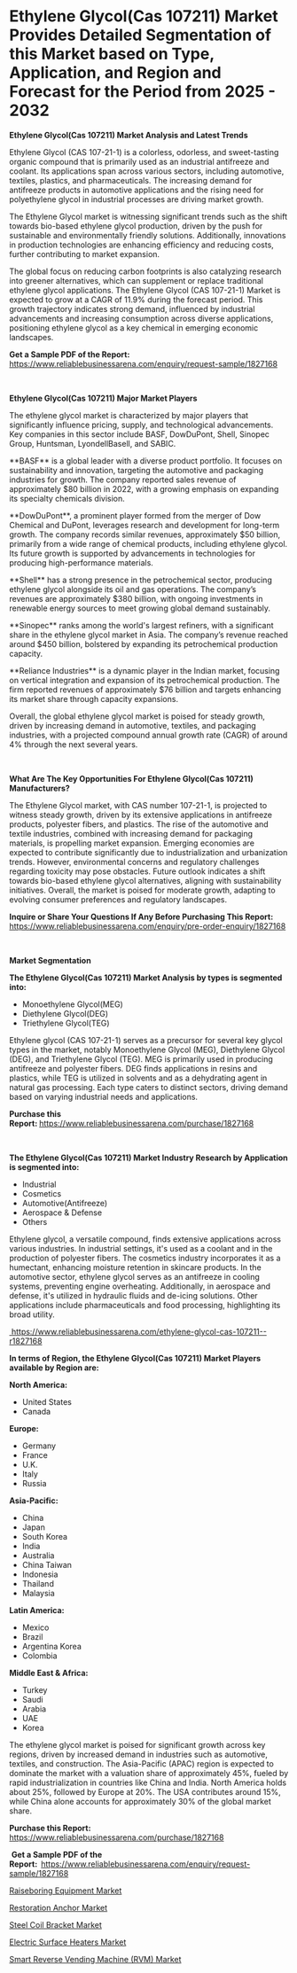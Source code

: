 <p><h1>Ethylene Glycol(Cas 107211) Market Provides Detailed Segmentation of this Market based on Type, Application, and Region and Forecast for the Period from 2025 - 2032</h1></p><p><strong>Ethylene Glycol(Cas 107211) Market Analysis and Latest Trends</strong></p>
<p><p>Ethylene Glycol (CAS 107-21-1) is a colorless, odorless, and sweet-tasting organic compound that is primarily used as an industrial antifreeze and coolant. Its applications span across various sectors, including automotive, textiles, plastics, and pharmaceuticals. The increasing demand for antifreeze products in automotive applications and the rising need for polyethylene glycol in industrial processes are driving market growth. </p><p>The Ethylene Glycol market is witnessing significant trends such as the shift towards bio-based ethylene glycol production, driven by the push for sustainable and environmentally friendly solutions. Additionally, innovations in production technologies are enhancing efficiency and reducing costs, further contributing to market expansion. </p><p>The global focus on reducing carbon footprints is also catalyzing research into greener alternatives, which can supplement or replace traditional ethylene glycol applications. The Ethylene Glycol (CAS 107-21-1) Market is expected to grow at a CAGR of 11.9% during the forecast period. This growth trajectory indicates strong demand, influenced by industrial advancements and increasing consumption across diverse applications, positioning ethylene glycol as a key chemical in emerging economic landscapes.</p></p>
<p><strong>Get a Sample PDF of the Report:&nbsp;</strong> <a href="https://www.reliablebusinessarena.com/enquiry/request-sample/1827168?utm_campaign=2175&utm_medium=2&utm_source=Github&utm_content=ia&utm_term=28022025&utm_id=ethylene-glycolcas-107211">https://www.reliablebusinessarena.com/enquiry/request-sample/1827168</a></p>
<p>&nbsp;</p>
<p><strong>Ethylene Glycol(Cas 107211) Major Market Players</strong></p>
<p><p>The ethylene glycol market is characterized by major players that significantly influence pricing, supply, and technological advancements. Key companies in this sector include BASF, DowDuPont, Shell, Sinopec Group, Huntsman, LyondellBasell, and SABIC.</p><p>**BASF** is a global leader with a diverse product portfolio. It focuses on sustainability and innovation, targeting the automotive and packaging industries for growth. The company reported sales revenue of approximately $80 billion in 2022, with a growing emphasis on expanding its specialty chemicals division.</p><p>**DowDuPont**, a prominent player formed from the merger of Dow Chemical and DuPont, leverages research and development for long-term growth. The company records similar revenues, approximately $50 billion, primarily from a wide range of chemical products, including ethylene glycol. Its future growth is supported by advancements in technologies for producing high-performance materials.</p><p>**Shell** has a strong presence in the petrochemical sector, producing ethylene glycol alongside its oil and gas operations. The company’s revenues are approximately $380 billion, with ongoing investments in renewable energy sources to meet growing global demand sustainably.</p><p>**Sinopec** ranks among the world's largest refiners, with a significant share in the ethylene glycol market in Asia. The company’s revenue reached around $450 billion, bolstered by expanding its petrochemical production capacity.</p><p>**Reliance Industries** is a dynamic player in the Indian market, focusing on vertical integration and expansion of its petrochemical production. The firm reported revenues of approximately $76 billion and targets enhancing its market share through capacity expansions.</p><p>Overall, the global ethylene glycol market is poised for steady growth, driven by increasing demand in automotive, textiles, and packaging industries, with a projected compound annual growth rate (CAGR) of around 4% through the next several years.</p></p>
<p>&nbsp;</p>
<p><strong>What Are The Key Opportunities For Ethylene Glycol(Cas 107211) Manufacturers?</strong></p>
<p><p>The Ethylene Glycol market, with CAS number 107-21-1, is projected to witness steady growth, driven by its extensive applications in antifreeze products, polyester fibers, and plastics. The rise of the automotive and textile industries, combined with increasing demand for packaging materials, is propelling market expansion. Emerging economies are expected to contribute significantly due to industrialization and urbanization trends. However, environmental concerns and regulatory challenges regarding toxicity may pose obstacles. Future outlook indicates a shift towards bio-based ethylene glycol alternatives, aligning with sustainability initiatives. Overall, the market is poised for moderate growth, adapting to evolving consumer preferences and regulatory landscapes.</p></p>
<p><strong>Inquire or Share Your Questions If Any Before Purchasing This Report:</strong> <a href="https://www.reliablebusinessarena.com/enquiry/pre-order-enquiry/1827168?utm_campaign=2175&utm_medium=2&utm_source=Github&utm_content=ia&utm_term=28022025&utm_id=ethylene-glycolcas-107211">https://www.reliablebusinessarena.com/enquiry/pre-order-enquiry/1827168</a></p>
<p>&nbsp;</p>
<p><strong>Market Segmentation</strong></p>
<p><strong>The Ethylene Glycol(Cas 107211) Market Analysis by types is segmented into:</strong></p>
<p><ul><li>Monoethylene Glycol(MEG)</li><li>Diethylene Glycol(DEG)</li><li>Triethylene Glycol(TEG)</li></ul></p>
<p><p>Ethylene glycol (CAS 107-21-1) serves as a precursor for several key glycol types in the market, notably Monoethylene Glycol (MEG), Diethylene Glycol (DEG), and Triethylene Glycol (TEG). MEG is primarily used in producing antifreeze and polyester fibers. DEG finds applications in resins and plastics, while TEG is utilized in solvents and as a dehydrating agent in natural gas processing. Each type caters to distinct sectors, driving demand based on varying industrial needs and applications.</p></p>
<p><strong>Purchase this Report:&nbsp;</strong><a href="https://www.reliablebusinessarena.com/purchase/1827168?utm_campaign=2175&utm_medium=2&utm_source=Github&utm_content=ia&utm_term=28022025&utm_id=ethylene-glycolcas-107211">https://www.reliablebusinessarena.com/purchase/1827168</a></p>
<p>&nbsp;</p>
<p><strong>The Ethylene Glycol(Cas 107211) Market Industry Research by Application is segmented into:</strong></p>
<p><ul><li>Industrial</li><li>Cosmetics</li><li>Automotive(Antifreeze)</li><li>Aerospace & Defense</li><li>Others</li></ul></p>
<p><p>Ethylene glycol, a versatile compound, finds extensive applications across various industries. In industrial settings, it's used as a coolant and in the production of polyester fibers. The cosmetics industry incorporates it as a humectant, enhancing moisture retention in skincare products. In the automotive sector, ethylene glycol serves as an antifreeze in cooling systems, preventing engine overheating. Additionally, in aerospace and defense, it's utilized in hydraulic fluids and de-icing solutions. Other applications include pharmaceuticals and food processing, highlighting its broad utility.</p></p>
<p><a href="https://www.reliablebusinessarena.com/ethylene-glycol-cas-107211--r1827168?utm_campaign=2175&utm_medium=2&utm_source=Github&utm_content=ia&utm_term=28022025&utm_id=ethylene-glycolcas-107211">&nbsp;https://www.reliablebusinessarena.com/ethylene-glycol-cas-107211--r1827168</a></p>
<p><strong>In terms of Region, the Ethylene Glycol(Cas 107211) Market Players available by Region are:</strong></p>
<p>
    <p> <strong> North America: </strong>
        <ul>
            <li>United States</li>
            <li>Canada</li>
        </ul>
        </p> 
    <p> <strong> Europe: </strong>
        <ul>
            <li>Germany</li>
            <li>France</li>
            <li>U.K.</li>
            <li>Italy</li>
            <li>Russia</li>
        </ul>
        </p> 
    <p> <strong> Asia-Pacific: </strong>
        <ul>
            <li>China</li>
            <li>Japan</li>
            <li>South Korea</li>
            <li>India</li>
            <li>Australia</li>
            <li>China Taiwan</li>
            <li>Indonesia</li>
            <li>Thailand</li>
            <li>Malaysia</li>
        </ul>
        </p> 
    <p> <strong> Latin America: </strong>
        <ul>
            <li>Mexico</li>
            <li>Brazil</li>
            <li>Argentina Korea</li>
            <li>Colombia</li>
        </ul>
        </p> 
    <p> <strong> Middle East & Africa: </strong>
        <ul>
            <li>Turkey</li>
            <li>Saudi</li>
            <li>Arabia</li>
            <li>UAE</li>
            <li>Korea</li>
        </ul>
    </p>
    </p>
<p><p>The ethylene glycol market is poised for significant growth across key regions, driven by increased demand in industries such as automotive, textiles, and construction. The Asia-Pacific (APAC) region is expected to dominate the market with a valuation share of approximately 45%, fueled by rapid industrialization in countries like China and India. North America holds about 25%, followed by Europe at 20%. The USA contributes around 15%, while China alone accounts for approximately 30% of the global market share.</p></p>
<p><strong>Purchase this Report: </strong><a href="https://www.reliablebusinessarena.com/purchase/1827168?utm_campaign=2175&utm_medium=2&utm_source=Github&utm_content=ia&utm_term=28022025&utm_id=ethylene-glycolcas-107211">https://www.reliablebusinessarena.com/purchase/1827168</a></p>
<p>&nbsp;<strong>Get a Sample PDF of the Report:&nbsp;&nbsp;</strong><a href="https://www.reliablebusinessarena.com/enquiry/request-sample/1827168?utm_campaign=2175&utm_medium=2&utm_source=Github&utm_content=ia&utm_term=28022025&utm_id=ethylene-glycolcas-107211">https://www.reliablebusinessarena.com/enquiry/request-sample/1827168</a></p>
<p><strong></strong></p>
<p><p><a href="https://github.com/cachaskluwe/Market-Research-Report-List-1/blob/main/raiseboring-equipment-market.md?utm_campaign=2175&utm_medium=2&utm_source=Github&utm_content=ia&utm_term=28022025&utm_id=ethylene-glycolcas-107211">Raiseboring Equipment Market</a></p><p><a href="https://github.com/cezilfinerv9/Market-Research-Report-List-1/blob/main/restoration-anchor-market.md?utm_campaign=2175&utm_medium=2&utm_source=Github&utm_content=ia&utm_term=28022025&utm_id=ethylene-glycolcas-107211">Restoration Anchor Market</a></p><p><a href="https://github.com/syskamazucqa/Market-Research-Report-List-1/blob/main/steel-coil-bracket-market.md?utm_campaign=2175&utm_medium=2&utm_source=Github&utm_content=ia&utm_term=28022025&utm_id=ethylene-glycolcas-107211">Steel Coil Bracket Market</a></p><p><a href="https://github.com/bhuraoutenc8/Market-Research-Report-List-1/blob/main/electric-surface-heaters-market.md?utm_campaign=2175&utm_medium=2&utm_source=Github&utm_content=ia&utm_term=28022025&utm_id=ethylene-glycolcas-107211">Electric Surface Heaters Market</a></p><p><a href="https://github.com/lelkohydesyj/Market-Research-Report-List-1/blob/main/smart-reverse-vending-machine-rvm-market.md?utm_campaign=2175&utm_medium=2&utm_source=Github&utm_content=ia&utm_term=28022025&utm_id=ethylene-glycolcas-107211">Smart Reverse Vending Machine (RVM) Market</a></p></p>